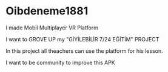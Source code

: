 # Oibdeneme1881

I made Mobil Multiplayer VR Platform

I want to GROVE UP my "GİYİLEBİLİR 7/24 EĞİTİM" PROJECT

In this project all theachers can use the platform for his lesson.

I want to be community to improve this APK

